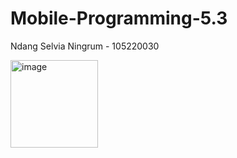 # Mobile-Programming-5.3

Ndang Selvia Ningrum - 105220030

<img width="140" alt="image" src="https://github.com/nslv8/Mobile-Programming-5.3/assets/101075703/2937bbf8-397b-4470-92ee-1b585c080ede">
